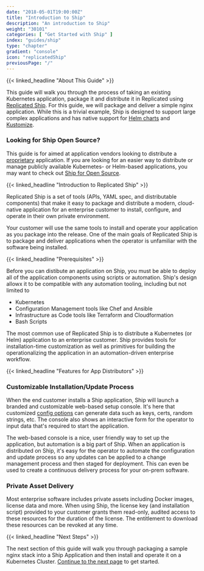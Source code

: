 ```yaml
---
date: "2018-05-01T19:00:00Z"
title: "Introduction to Ship"
description: "An introduction to Ship"
weight: "30101"
categories: [ "Get Started with Ship" ]
index: "guides/ship"
type: "chapter"
gradient: "console"
icon: "replicatedShip"
previousPage: "/"
---
```


{{< linked_headline "About This Guide" >}}

This guide will walk you through the process of taking an existing Kubernetes application, package it and distribute it in Replicated using [Replicated Ship](https://ship.replicated.com). For this guide, we will package and deliver a simple nginx application. While this is a trivial example, Ship is designed to support large complex applications and has native support for [Helm charts](https://helm.sh) and [Kustomize](https://kustomize.io).

### Looking for Ship Open Source?

This guide is for aimed at application vendors looking to distribute a [proprietary](#features-for-app-maintainers) application. If you are looking for an easier way to distribute or manage publicly available Kubernetes- or Helm-based applications, you may want to check out [Ship for Open Source](https://github.com/replicatedhq/ship).


{{< linked_headline "Introduction to Replicated Ship" >}}

Replicated Ship is a set of tools (APIs, YAML spec, and distributable components) that make it easy to package and distribute a modern, cloud-native application for an enterprise customer to install, configure, and operate in their own private environment.

Your customer will use the same tools to install and operate your application as you package into the release. One of the main goals of Replicated Ship is to package and deliver applications when the operator is unfamiliar with the software being installed.

{{< linked_headline "Prerequisites" >}}

Before you can distibute an application on Ship, you must be able to deploy all of the application components using scripts or automation. Ship's design allowx it to be compatible with any automation tooling,  including but not limited to

- Kubernetes
- Configuration Management tools like Chef and Ansible
- Infrastructure as Code tools like Terraform and Cloudformation
- Bash Scripts

The most common use of Replicated Ship is to distribute a Kubernetes (or Helm) application to an enterprise customer. Ship provides tools for installation-time customization as well as primitives for building the operationalizing the application in an automation-driven enterprise workflow.

{{< linked_headline "Features for App Distributors" >}}

### Customizable Installation/Update Process

When the end customer installs a Ship application, Ship will launch a branded and customizable web-based setup console. It's here that customized [config options](/docs/ship/config/overview) can generate data such as keys, certs, random strings, etc. The console also shows an interactive form for the operator to input data that's required to start the application.

The web-based console is a nice, user friendly way to set up the application, but automation is a big part of Ship. When an application is distributed on Ship, it's easy for the operator to automate the configuration and update process so any updates can be applied to a change management process and then staged for deployment. This can even be used to create a continuous delivery process for your on-prem software.

### Private Asset Delivery

Most enterprise software includes private assets including Docker images, license data and more. When using Ship, the license key (and installation script) provided to your customer grants them read-only, audited access to these resources for the duration of the license. The entitlement to download these resources can be revoked at any time.

{{< linked_headline "Next Steps" >}}

The next section of this guide will walk you through packaging a sample nginx stack into a Ship Application and then install and operate it on a Kubernetes Cluster. [Continue to the next page](../create-a-release) to get started.